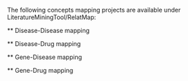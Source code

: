 The following concepts mapping projects are available under LiteratureMiningTool/RelatMap:


** Disease-Disease mapping

** Disease-Drug mapping

** Gene-Disease mapping

** Gene-Drug mapping
